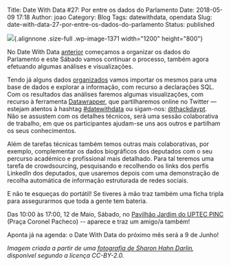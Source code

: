 Title: Date With Data #27: Por entre os dados do Parlamento
Date: 2018-05-09 17:18
Author: joao
Category: Blog
Tags: datewithdata, opendata
Slug: date-with-data-27-por-entre-os-dados-do-parlamento
Status: published

![](http://www.transparenciahackday.org/wp-content/uploads/2018/05/datewithdata27.jpg){.alignnone .size-full .wp-image-1371 width="1200" height="800"}

No Date With Data [anterior](http://www.transparenciahackday.org/2018/04/date-with-data-26-parlamento/) começamos a organizar os dados do Parlamento e este Sábado vamos continuar o processo, também agora efetuando algumas análises e visualizações.

Tendo já alguns dados [organizados](https://github.com/centraldedados/parlamento/) vamos importar os mesmos para uma base de dados e explorar a informação, com recurso a declarações SQL. Com os resultados das análises faremos algumas visualizações, com recurso à ferramenta [Datawrapper](https://www.datawrapper.de/), que partilharemos online no Twitter — estejam atentos à hashtag [\#datewithdata](https://twitter.com/search?f=tweets&vertical=default&q=%23datewithdata&src=typd&lang=pt) ou sigam-nos: [\@thackdaypt](https://twitter.com/thackdaypt).  
Não se assustem com os detalhes técnicos, será uma sessão colaborativa de trabalho, em que os participantes ajudam-se uns aos outros e partilham os seus conhecimentos.

Além de tarefas técnicas também temos outras mais colaborativas, por exemplo, complementar os dados biográficos dos deputados com o seu percurso académico e profissional mais detalhado. Para tal teremos uma tarefa de crowdsourcing, pesquisando e recolhendo os links dos perfis LinkedIn dos deputados, que usaremos depois com uma demonstração de recolha automática de informação estruturada de redes sociais.

E não te esqueças do portátil! Se tiveres à mão traz também uma ficha tripla para assegurarmos que toda a gente tem bateria.

Das 10:00 às 17:00, 12 de Maio, Sábado, no [Pavilhão Jardim do UPTEC PINC](http://www.openstreetmap.org/?mlat=41.15137&mlon=-8.61555#map=19/41.15138/-8.61555) (Praça Coronel Pacheco) -- aparece e traz um amigo/a também!

Aponta já na agenda: o Date With Data do próximo mês será a 9 de Junho!

*Imagem criada a partir de uma [fotografia de Sharon Hahn Darlin](https://commons.wikimedia.org/wiki/File:Lisbon,_Portugal_(Sharon_Hahn_Darlin)_S%C3%A3o_Bento.jpg), disponível segundo a licença CC-BY-2.0.*

